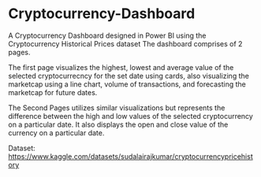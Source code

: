 # Cryptocurrency-Dashboard

A Cryptocurrency Dashboard designed in Power BI using the Cryptocurrency Historical Prices dataset
The dashboard comprises of 2 pages.

The first page visualizes the highest, lowest and average value of the selected cryptocurrecncy for the set date using cards, also visualizing the marketcap using a line chart, volume of transactions, and forecasting the marketcap for future dates.

The Second Pages utilizes similar visualizations but represents the difference between the high and low values of the selected cryptocurrency on a particular date. It also displays the open and close value of the currency on a particular date.  

Dataset: https://www.kaggle.com/datasets/sudalairajkumar/cryptocurrencypricehistory
